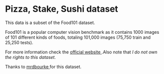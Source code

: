 # Pizza, Stake, Sushi dataset
This data is a subset of the Food101 dataset.

Food101 is a popular computer vision benchmark as it contains 1000 images of 101 different kinds of foods, totaling 101,000 images (75,750 train and 25,250 tests).

For more information check the [official website ](https://data.vision.ee.ethz.ch/cvl/datasets_extra/food-101/).Also note that *I do not own the rights to this dataset.*

Thanks to [mrdbourke ](https://github.com/mrdbourke) for this dataset.




